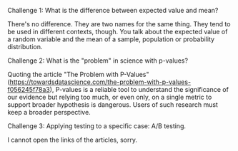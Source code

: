 Challenge 1: What is the difference between expected value and mean?

There's no difference. They are two names for the same thing. They tend to be used in different contexts, though. You talk about the expected value of a random variable and the mean of a sample, population or probability distribution.

Challenge 2: What is the "problem" in science with p-values?

Quoting the article "The Problem with P-Values" (https://towardsdatascience.com/the-problem-with-p-values-f056245f78a3), P-values is a reliable tool to understand the significance of our evidence but relying too much, or even only, on a single metric to support broader hypothesis is dangerous. Users of such research must keep a broader perspective.

Challenge 3: Applying testing to a specific case: A/B testing.

I cannot open the links of the articles, sorry.